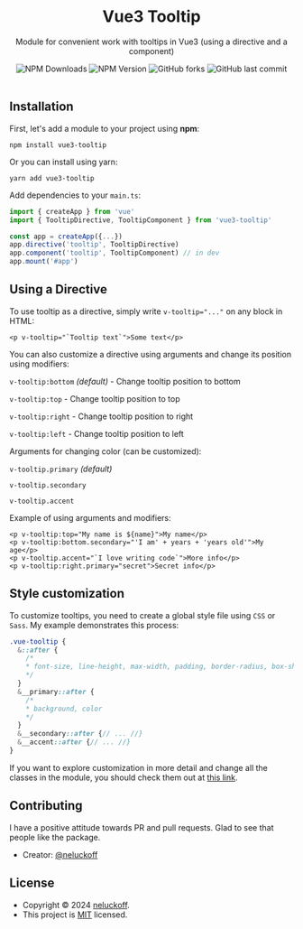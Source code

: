 <div align="center">
    <h1>Vue3 Tooltip</h1>
    <p>Module for convenient work with tooltips in Vue3 (using a directive and a component)</p>
    <span>
        <img alt="NPM Downloads" src="https://img.shields.io/npm/dt/vue3-tooltip">
        <img alt="NPM Version" src="https://img.shields.io/npm/v/vue3-tooltip">
        <img alt="GitHub forks" src="https://img.shields.io/github/forks/neluckoff/vue3-tooltip">
        <img alt="GitHub last commit" src="https://img.shields.io/github/last-commit/neluckoff/vue3-tooltip">
    </span>
</div>
&nbsp;

## Installation
First, let's add a module to your project using **npm**:

```shell
npm install vue3-tooltip
```
Or you can install using yarn:

```shell
yarn add vue3-tooltip
```

Add dependencies to your `main.ts`:

```js
import { createApp } from 'vue'
import { TooltipDirective, TooltipComponent } from 'vue3-tooltip'

const app = createApp({...})
app.directive('tooltip', TooltipDirective)
app.component('tooltip', TooltipComponent) // in dev
app.mount('#app')
```

## Using a Directive
To use tooltip as a directive, simply write `v-tooltip="..."` on any block in HTML:

```vue
<p v-tooltip="`Tooltip text`">Some text</p>
```

You can also customize a directive using arguments and change its position using modifiers:

`v-tooltip:bottom` *(default)* - Change tooltip position to bottom

`v-tooltip:top` - Change tooltip position to top

`v-tooltip:right` - Change tooltip position to right

`v-tooltip:left` - Change tooltip position to left

Arguments for changing color (can be customized):

`v-tooltip.primary` *(default)*

`v-tooltip.secondary` 

`v-tooltip.accent`

Example of using arguments and modifiers:

```vue
<p v-tooltip:top="My name is ${name}">My name</p>
<p v-tooltip:bottom.secondary="'I am' + years + 'years old'">My age</p>
<p v-tooltip.accent="`I love writing code`">More info</p>
<p v-tooltip:right.primary="secret">Secret info</p>
```

## Style customization
To customize tooltips, you need to create a global style file using `CSS` or `Sass`. My example demonstrates this process:

```scss
.vue-tooltip {
  &::after {
    /*
    * font-size, line-height, max-width, padding, border-radius, box-shadow, transition
    */
  }
  &__primary::after {
    /*
    * background, color
    */
  }
  &__secondary::after {// ... //}
  &__accent::after {// ... //}
}
```

If you want to explore customization in more detail and change all the classes in the module, you should check them out at [this link](https://github.com/neluckoff/vue3-tooltip/blob/master/src/assets/main.css).

## Contributing
I have a positive attitude towards PR and pull requests. Glad to see that people like the package.

- Creator: [@neluckoff](https://github.com/neluckoff)

## License

- Copyright © 2024 [neluckoff](https://github.com/neluckoff).
- This project is [MIT](https://github.com/neluckoff/vue3-tooltip/blob/master/LICENSE.md) licensed.
